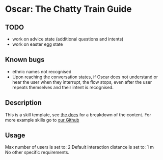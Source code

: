# Oscar: The Chatty Train Guide

## TODO
- work on advice state (additional questions and intents)
- work on easter egg state

## Known bugs
- ethnic names not recognised
- Upon reaching the conversation states, if Oscar does not understand or hear the user when they interrupt, the flow stops, even after the user repeats themselves and their intent is recognised.

## Description
This is a skill template, see [the docs](https://docs.furhat.io/skills/#the-contents-of-a-skill) for a breakdown of the content. 
For more example skills go to [our Github](https://github.com/FurhatRobotics/)

## Usage
Max number of users is set to: 2
Default interaction distance is set to: 1 m
No other specific requirements. 
